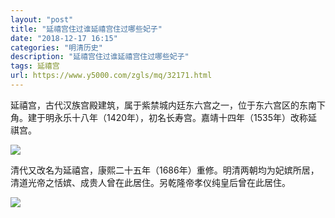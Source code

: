 ```yaml
---
layout: "post"
title: "延禧宫住过谁延禧宫住过哪些妃子"
date: "2018-12-17 16:15"
categories: "明清历史"
description: "延禧宫住过谁延禧宫住过哪些妃子"
tags: 延禧宫
url: https://www.y5000.com/zgls/mq/32171.html
---
```






延禧宫，古代汉族宫殿建筑，属于紫禁城内廷东六宫之一，位于东六宫区的东南下角。建于明永乐十八年（1420年），初名长寿宫。嘉靖十四年（1535年）改称延祺宫。

![](https://img.y5000.com/uploads/allimg/180824/8-1PR4144512O6.jpg)

清代又改名为延禧宫，康熙二十五年（1686年）重修。明清两朝均为妃嫔所居，清道光帝之恬嫔、成贵人曾在此居住。另乾隆帝孝仪纯皇后曾在此居住。

![](https://img.y5000.com/uploads/allimg/180824/8-1PR41445221H.jpg)
